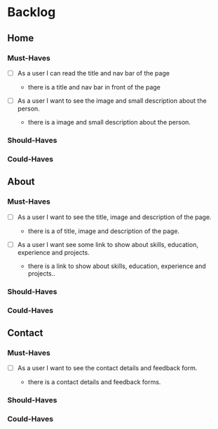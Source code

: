 # Backlog

## Home

### Must-Haves

- [ ] As a user I can read the title and nav bar of the page

  - there is a title and nav bar in front of the page

- [ ] As a user I want to see the image and small description about the person.

  - there is a image and small description about the person.

### Should-Haves

### Could-Haves

## About

### Must-Haves

- [ ] As a user I want to see the title, image and description of the page.

  - there is a of title, image and description of the page.

- [ ] As a user I want see some link to show about skills, education, experience
      and projects.

  - there is a link to show about skills, education, experience and projects..

### Should-Haves

### Could-Haves

## Contact

### Must-Haves

- [ ] As a user I want to see the contact details and feedback form.

  - there is a contact details and feedback forms.

### Should-Haves

### Could-Haves
